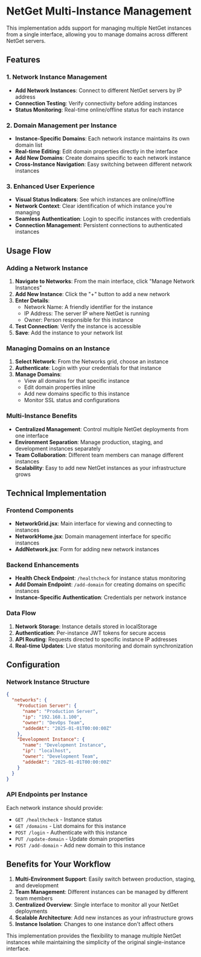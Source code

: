 # NetGet Multi-Instance Management

This implementation adds support for managing multiple NetGet instances from a single interface, allowing you to manage domains across different NetGet servers.

## Features

### 1. Network Instance Management
- **Add Network Instances**: Connect to different NetGet servers by IP address
- **Connection Testing**: Verify connectivity before adding instances
- **Status Monitoring**: Real-time online/offline status for each instance

### 2. Domain Management per Instance
- **Instance-Specific Domains**: Each network instance maintains its own domain list
- **Real-time Editing**: Edit domain properties directly in the interface
- **Add New Domains**: Create domains specific to each network instance
- **Cross-Instance Navigation**: Easy switching between different network instances

### 3. Enhanced User Experience
- **Visual Status Indicators**: See which instances are online/offline
- **Network Context**: Clear identification of which instance you're managing
- **Seamless Authentication**: Login to specific instances with credentials
- **Connection Management**: Persistent connections to authenticated instances

## Usage Flow

### Adding a Network Instance

1. **Navigate to Networks**: From the main interface, click "Manage Network Instances"
2. **Add New Instance**: Click the "+" button to add a new network
3. **Enter Details**:
   - Network Name: A friendly identifier for the instance
   - IP Address: The server IP where NetGet is running
   - Owner: Person responsible for this instance
4. **Test Connection**: Verify the instance is accessible
5. **Save**: Add the instance to your network list

### Managing Domains on an Instance

1. **Select Network**: From the Networks grid, choose an instance
2. **Authenticate**: Login with your credentials for that instance
3. **Manage Domains**: 
   - View all domains for that specific instance
   - Edit domain properties inline
   - Add new domains specific to this instance
   - Monitor SSL status and configurations

### Multi-Instance Benefits

- **Centralized Management**: Control multiple NetGet deployments from one interface
- **Environment Separation**: Manage production, staging, and development instances separately
- **Team Collaboration**: Different team members can manage different instances
- **Scalability**: Easy to add new NetGet instances as your infrastructure grows

## Technical Implementation

### Frontend Components

- **NetworkGrid.jsx**: Main interface for viewing and connecting to instances
- **NetworkHome.jsx**: Domain management interface for specific instances
- **AddNetwork.jsx**: Form for adding new network instances

### Backend Enhancements

- **Health Check Endpoint**: `/healthcheck` for instance status monitoring
- **Add Domain Endpoint**: `/add-domain` for creating domains on specific instances
- **Instance-Specific Authentication**: Credentials per network instance

### Data Flow

1. **Network Storage**: Instance details stored in localStorage
2. **Authentication**: Per-instance JWT tokens for secure access
3. **API Routing**: Requests directed to specific instance IP addresses
4. **Real-time Updates**: Live status monitoring and domain synchronization

## Configuration

### Network Instance Structure
```json
{
  "networks": {
    "Production Server": {
      "name": "Production Server",
      "ip": "192.168.1.100",
      "owner": "DevOps Team",
      "addedAt": "2025-01-01T00:00:00Z"
    },
    "Development Instance": {
      "name": "Development Instance", 
      "ip": "localhost",
      "owner": "Development Team",
      "addedAt": "2025-01-01T00:00:00Z"
    }
  }
}
```

### API Endpoints per Instance

Each network instance should provide:
- `GET /healthcheck` - Instance status
- `GET /domains` - List domains for this instance
- `POST /login` - Authenticate with this instance
- `PUT /update-domain` - Update domain properties
- `POST /add-domain` - Add new domain to this instance

## Benefits for Your Workflow

1. **Multi-Environment Support**: Easily switch between production, staging, and development
2. **Team Management**: Different instances can be managed by different team members
3. **Centralized Overview**: Single interface to monitor all your NetGet deployments
4. **Scalable Architecture**: Add new instances as your infrastructure grows
5. **Instance Isolation**: Changes to one instance don't affect others

This implementation provides the flexibility to manage multiple NetGet instances while maintaining the simplicity of the original single-instance interface.
